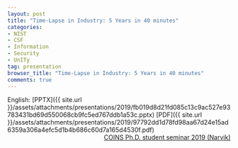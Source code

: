 ```yaml
---
layout: post
title: "Time-Lapse in Industry: 5 Years in 40 minutes"
categories:
- NIST
- CSF
- Information
- Security
- UnITy
tag: presentation
browser_title: "Time-Lapse in Industry: 5 Years in 40 minutes"
comments: true
---
```


English: [PPTX]({{ site.url }}/assets/attachments/presentations/2019/fb019d8d21fd085c13c9ac527e93783431bd69d550068cb9fc5ed767ddb1a53c.pptx) [PDF]({{ site.url }}/assets/attachments/presentations/2019/97792dd1d78fd98aa67d24e15ad6359a306a4efc5d1b4b686c60d7a165d4530f.pdf) <span style="float: right;">[COINS Ph.D. student seminar 2019 (Narvik)](https://coinsrs.no/coins-ph-d-student-seminar-2019-narvik/)</span>
